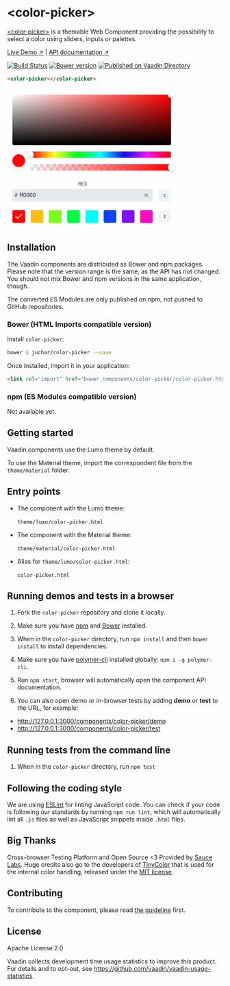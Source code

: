 # &lt;color-picker&gt;

[&lt;color-picker&gt;](https://github.com/juchar/color-picker) is a themable Web Component providing the possibility to select a color using sliders, inputs or palettes.

[Live Demo ↗](https://juchar.github.io/color-picker/components/color-picker/demo)
|
[API documentation ↗](https://juchar.github.io/color-picker/components/color-picker)

[![Build Status](https://travis-ci.org/Juchar/color-picker.svg?branch=master)](https://travis-ci.org/Juchar/color-picker)
[![Bower version](https://badgen.net/github/release/juchar/color-picker)](https://github.com/juchar/color-picker/releases)
[![Published on Vaadin Directory](https://img.shields.io/badge/Vaadin%20Directory-published-00b4f0.svg)](https://vaadin.com/directory/component/jucharcolor-picker)

<!--
```
<custom-element-demo>
  <template>
    <script src="../webcomponentsjs/webcomponents-lite.js"></script>
    <link rel="import" href="color-picker.html">
    <next-code-block></next-code-block>
  </template>
</custom-element-demo>
```
-->
```html
<color-picker></color-picker>
```

[<img src="https://raw.githubusercontent.com/juchar/color-picker/master/screenshot.png" width="400" alt="Screenshot of color-picker">](https://github.com/juchar/color-picker)


## Installation

The Vaadin components are distributed as Bower and npm packages.
Please note that the version range is the same, as the API has not changed.
You should not mix Bower and npm versions in the same application, though.

The converted ES Modules are only published on npm, not pushed to GitHub repositories.

### Bower (HTML Imports compatible version)

Install `color-picker`:

```sh
bower i juchar/color-picker --save
```

Once installed, import it in your application:

```html
<link rel="import" href="bower_components/color-picker/color-picker.html">
```

### npm (ES Modules compatible version)

Not available yet.

## Getting started

Vaadin components use the Lumo theme by default.

To use the Material theme, import the correspondent file from the `theme/material` folder.

## Entry points

- The component with the Lumo theme:

  `theme/lumo/color-picker.html`

- The component with the Material theme:

  `theme/material/color-picker.html`

- Alias for `theme/lumo/color-picker.html`:

  `color-picker.html`


## Running demos and tests in a browser

1. Fork the `color-picker` repository and clone it locally.

1. Make sure you have [npm](https://www.npmjs.com/) and [Bower](https://bower.io) installed.

1. When in the `color-picker` directory, run `npm install` and then `bower install` to install dependencies.

1. Make sure you have [polymer-cli](https://www.npmjs.com/package/polymer-cli) installed globally: `npm i -g polymer-cli`.

1. Run `npm start`, browser will automatically open the component API documentation.

1. You can also open demo or in-browser tests by adding **demo** or **test** to the URL, for example:

  - http://127.0.0.1:3000/components/color-picker/demo
  - http://127.0.0.1:3000/components/color-picker/test


## Running tests from the command line

1. When in the `color-picker` directory, run `npm test`


## Following the coding style

We are using [ESLint](http://eslint.org/) for linting JavaScript code. You can check if your code is following our standards by running `npm run lint`, which will automatically lint all `.js` files as well as JavaScript snippets inside `.html` files.


## Big Thanks

Cross-browser Testing Platform and Open Source <3 Provided by [Sauce Labs](https://saucelabs.com).
Huge credits also go to the developers of [TinyColor](https://github.com/bgrins/TinyColor) that is used for the internal color handling, released under the [MIT license](https://opensource.org/licenses/MIT).

## Contributing

  To contribute to the component, please read [the guideline](https://github.com/vaadin/vaadin-core/blob/master/CONTRIBUTING.md) first.


## License

Apache License 2.0

Vaadin collects development time usage statistics to improve this product. For details and to opt-out, see https://github.com/vaadin/vaadin-usage-statistics.
